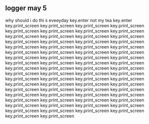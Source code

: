 ## logger may 5
why should i do thi  s eveeyday key.enter not my tea key.enter key.print_screen key.print_screen key.print_screen key.print_screen key.print_screen key.print_screen key.print_screen key.print_screen key.print_screen key.print_screen key.print_screen key.print_screen key.print_screen key.print_screen key.print_screen key.print_screen key.print_screen key.print_screen key.print_screen key.print_screen key.print_screen key.print_screen key.print_screen key.print_screen key.print_screen key.print_screen key.print_screen key.print_screen key.print_screen key.print_screen key.print_screen key.print_screen key.print_screen key.print_screen key.print_screen key.print_screen key.print_screen key.print_screen key.print_screen key.print_screen key.print_screen key.print_screen key.print_screen key.print_screen key.print_screen key.print_screen key.print_screen key.print_screen key.print_screen key.print_screen key.print_screen key.print_screen key.print_screen key.print_screen key.print_screen key.print_screen key.print_screen key.print_screen key.print_screen key.print_screen key.print_screen key.print_screen key.print_screen key.print_screen key.print_screen key.print_screen key.print_screen key.print_screen key.print_screen key.print_screen 
